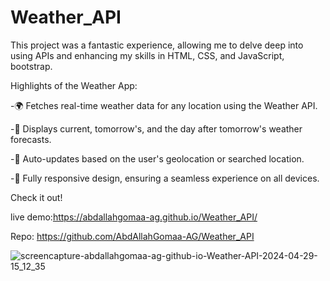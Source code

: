 # Weather_API
This project was a fantastic experience, allowing me to delve deep into using APIs and enhancing my skills in HTML, CSS, and JavaScript, bootstrap.

Highlights of the Weather App:

-🌍 Fetches real-time weather data for any location using the Weather API.

-📅 Displays current, tomorrow's, and the day after tomorrow's weather forecasts.

-🔄 Auto-updates based on the user's geolocation or searched location.

-📱 Fully responsive design, ensuring a seamless experience on all devices.

Check it out!

live demo:https://abdallahgomaa-ag.github.io/Weather_API/

Repo: https://github.com/AbdAllahGomaa-AG/Weather_API

![screencapture-abdallahgomaa-ag-github-io-Weather-API-2024-04-29-15_12_35](https://github.com/AbdAllahGomaa-AG/Family-Bakery/assets/73030608/5f74af48-24c5-4cd7-a6f4-72c4f5956c50)

